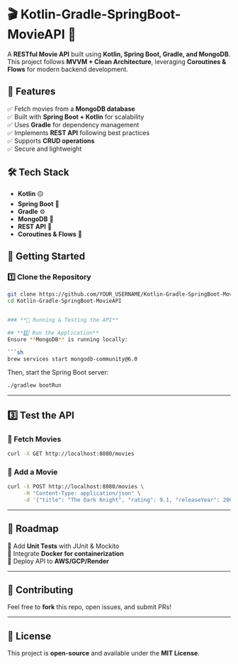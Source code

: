# 🎬 Kotlin-Gradle-SpringBoot-MovieAPI 🚀  

A **RESTful Movie API** built using **Kotlin, Spring Boot, Gradle, and MongoDB**.  
This project follows **MVVM + Clean Architecture**, leveraging **Coroutines & Flows** for modern backend development.  

## 📌 Features  
✅ Fetch movies from a **MongoDB database**  
✅ Built with **Spring Boot + Kotlin** for scalability  
✅ Uses **Gradle** for dependency management  
✅ Implements **REST API** following best practices  
✅ Supports **CRUD operations**  
✅ Secure and lightweight  

## 🛠️ Tech Stack  
- **Kotlin** 🟡  
- **Spring Boot** 🌱  
- **Gradle** ⚙️  
- **MongoDB** 🍃  
- **REST API** 📡  
- **Coroutines & Flows** 🔄  

## 🚀 Getting Started  

### 1️⃣ Clone the Repository  
```sh
git clone https://github.com/YOUR_USERNAME/Kotlin-Gradle-SpringBoot-MovieAPI.git
cd Kotlin-Gradle-SpringBoot-MovieAPI


### **📌 Running & Testing the API**  

## **2️⃣ Run the Application**  
Ensure **MongoDB** is running locally:  

```sh
brew services start mongodb-community@6.0
```

Then, start the Spring Boot server:  

```sh
./gradlew bootRun
```

---

## **3️⃣ Test the API**  

### **📍 Fetch Movies**  
```sh
curl -X GET http://localhost:8080/movies
```

### **📍 Add a Movie**  
```sh
curl -X POST http://localhost:8080/movies \
     -H "Content-Type: application/json" \
     -d '{"title": "The Dark Knight", "rating": 9.1, "releaseYear": 2008}'
```

---

## **🎯 Roadmap**  
🔹 Add **Unit Tests** with JUnit & Mockito  
🔹 Integrate **Docker for containerization**  
🔹 Deploy API to **AWS/GCP/Render**  

---

## **🤝 Contributing**  
Feel free to **fork** this repo, open issues, and submit PRs!  

---

## **📜 License**  
This project is **open-source** and available under the **MIT License**.  
```
